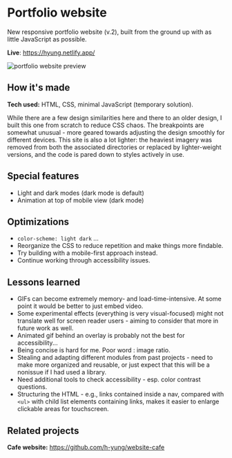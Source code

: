 # Portfolio website
New responsive portfolio website (v.2), built from the ground up with as little JavaScript as possible.

**Live**: https://hyung.netlify.app/

![portfolio website preview](https://i.postimg.cc/ht8XVzqW/portfolio-redux-desktop.png)

## How it's made
**Tech used:** HTML, CSS, minimal JavaScript (temporary solution).

While there are a few design similarities here and there to an older design, I built this one from scratch to reduce CSS chaos. The breakpoints are somewhat unusual - more geared towards adjusting the design smoothly for different devices. This site is also a lot lighter: the heaviest imagery was removed from both the associated directories or replaced by lighter-weight versions, and the code is pared down to styles actively in use.

## Special features
* Light and dark modes (dark mode is default)
* Animation at top of mobile view (dark mode)

## Optimizations
* `color-scheme: light dark` ...
* Reorganize the CSS to reduce repetition and make things more findable.
* Try building with a mobile-first approach instead.
* Continue working through accessibility issues.

## Lessons learned
* GIFs can become extremely memory- and load-time-intensive. At some point it would be better to just embed video.
* Some experimental effects (everything is very visual-focused) might not translate well for screen reader users - aiming to consider that more in future work as well.
* Animated gif behind an overlay is probably not the best for accessibility...
* Being concise is hard for me. Poor word : image ratio.
* Stealing and adapting different modules from past projects - need to make more organized and reusable, or just expect that this will be a nonissue if I had used a library.
* Need additional tools to check accessibility - esp. color contrast questions.
* Structuring the HTML - e.g., links contained inside a nav, compared with `<ul>` with child list elements containing links, makes it easier to enlarge clickable areas for touchscreen.

## Related projects
**Cafe website:** https://github.com/h-yung/website-cafe

